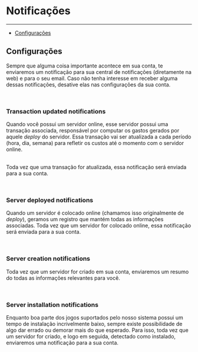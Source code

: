 # Notificações

---

- [Configurações](#configuracoes)

<a name="configuracoes"></a>
## Configurações

Sempre que alguma coisa importante acontece em sua conta, te enviaremos um notificação para sua central de notificações (diretamente na web) e para o seu email. Caso não tenha interesse em receber alguma dessas notificações, desative elas nas configurações da sua conta.

<br>

### Transaction updated notifications

Quando você possui um servidor online, esse servidor possui uma transação associada, responsável por computar os gastos gerados por aquele *deploy* do servidor. Essa transação vai ser atualizada a cada período (hora, dia, semana) para refletir os custos até o momento com o servidor online.

<br> Toda vez que uma transação for atualizada, essa notificação será enviada para a sua conta.

<br>

### Server deployed notifications

Quando um servidor é colocado online (chamamos isso originalmente de *deploy*), geramos um registro que mantém todas as informações associadas.  Toda vez que um servidor for colocado online, essa notificação será enviada para a sua conta.


<br>

### Server creation notifications

Toda vez que um servidor for criado em sua conta, enviaremos um resumo do todas as informações relevantes para você.


<br>

### Server installation notifications

Enquanto boa parte dos jogos suportados pelo nosso sistema possui um tempo de instalação incrivelmente baixo, sempre existe possibilidade de algo dar errado ou demorar mais do que esperado. Para isso, toda vez que um servidor for criado, e logo em seguida, detectado como instalado, enviaremos uma notificação para a sua conta. 

